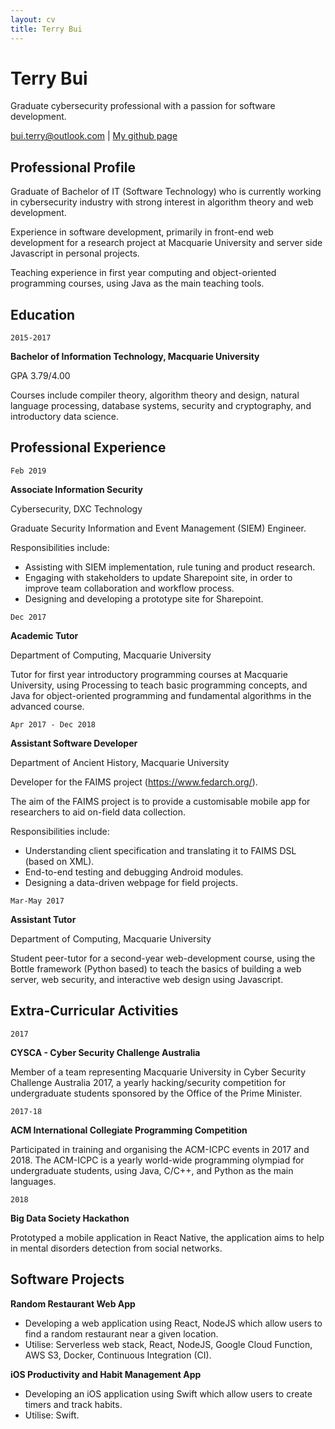```yaml
---
layout: cv
title: Terry Bui
---
```

# Terry Bui 
Graduate cybersecurity professional with a passion for software development.

<div id="webaddress">
<a href="mailto:bui.terry@outlook.com">bui.terry@outlook.com</a>
| <a href="https://github.com/Terry-Bui">My github page</a>
</div>


## Professional Profile 

Graduate of Bachelor of IT (Software Technology) who is currently working in cybersecurity industry
with strong interest in algorithm theory and web development.

Experience in software development, primarily in front-end web development for a research
project at Macquarie University and server side Javascript in personal projects.

Teaching experience in first year computing and object-oriented programming
courses, using Java as the main teaching tools. 

## Education

`2015-2017`

**Bachelor of Information Technology, Macquarie University**


GPA 3.79/4.00

Courses include compiler theory, algorithm theory and design, natural language processing, database
systems, security and cryptography, and introductory data science. 


## Professional Experience

`Feb 2019`

**Associate Information Security**

Cybersecurity, DXC Technology

Graduate Security Information and Event Management (SIEM) Engineer.

Responsibilities include:

- Assisting with SIEM implementation, rule tuning and product research.
- Engaging with stakeholders to update Sharepoint site, in order to improve team collaboration and workflow process.
- Designing and developing a prototype site for Sharepoint.


`Dec 2017`

**Academic Tutor**

Department of Computing, Macquarie University

Tutor for first year introductory programming courses at Macquarie University, using Processing to teach basic programming concepts, and Java for object-oriented programming and fundamental algorithms in the advanced course.

`Apr 2017 - Dec 2018`

**Assistant Software Developer**

Department of Ancient History, Macquarie University

Developer for the FAIMS project (https://www.fedarch.org/). 

The aim of the FAIMS project is to provide a
customisable mobile app for researchers to aid on-field data collection.

Responsibilities include:

- Understanding client specification and translating it to FAIMS DSL (based on
XML).
- End-to-end testing and debugging Android modules.
- Designing a data-driven webpage for field projects. 


<p></p>

`Mar-May 2017`

**Assistant Tutor**

Department of Computing, Macquarie University

Student peer-tutor for a second-year web-development course, using the Bottle framework (Python based)
to teach the basics of building a web server, web security, and interactive web design using
Javascript. 

## Extra-Curricular Activities 

`2017`

**CYSCA - Cyber Security Challenge Australia**

Member of a team representing Macquarie University in Cyber Security Challenge Australia 2017, a
yearly hacking/security competition for undergraduate students sponsored by the Office of the Prime
Minister. 

`2017-18`

**ACM International Collegiate Programming Competition**

Participated in training and organising the ACM-ICPC events in 2017 and 2018. The ACM-ICPC is a yearly
world-wide programming olympiad for undergraduate students, using Java, C/C++, and Python as the
main languages. 

`2018`

**Big Data Society Hackathon**

Prototyped a mobile application in React Native, the application aims to help in mental disorders detection from social networks. 

## Software Projects

**Random Restaurant Web App**
- Developing a web application using React, NodeJS which allow users to find a random restaurant near a given location.
- Utilise: Serverless web stack, React, NodeJS, Google Cloud Function, AWS S3, Docker, Continuous Integration (CI).

**iOS Productivity and Habit Management App**

- Developing an iOS application using Swift which allow users to create timers and track habits.
- Utilise: Swift.

<!-- ### Footer

Last updated: Sep 2018 -->


